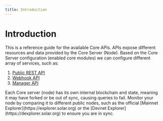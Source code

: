 ```yaml
---
title: Introduction
---
```


# Introduction

This is a reference guide for the available Core APIs. APIs expose different resources and data provided by the Core Server (Node). Based on the Core Server configuration (enabled core modules) we can configure different array of services, such as:

1. [Public REST API](/api/public-rest-api/getting-started)
2. [Webhook API](/api/webhook-api/getting-started)
3. [Manager API](/api/manager-api/getting-started)

<x-alert type="info">
Each Core server (node) has its own internal blockchain and state, meaning it may have forked or be out of sync, causing queries to fail. Monitor your node by comparing it to different public nodes, such as the official [Mainnet Explorer](https://explorer.solar.org) or the [Devnet Explorer](https://dexplorer.solar.org) to ensure you are in sync.<br /><br />


</x-alert>
